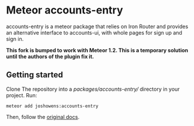 # Meteor accounts-entry

accounts-entry is a meteor package that relies on Iron Router and provides an alternative interface to accounts-ui, with whole pages for sign up and sign in.

**This fork is bumped to work with Meteor 1.2. This is a temporary solution until the authors of the plugin fix it.**


## Getting started

Clone The repository into a *packages/accounts-entry/* directory in your project. Run:

```
meteor add joshowens:accounts-entry
```

Then, follow the [original docs](https://github.com/Differential/accounts-entry).
